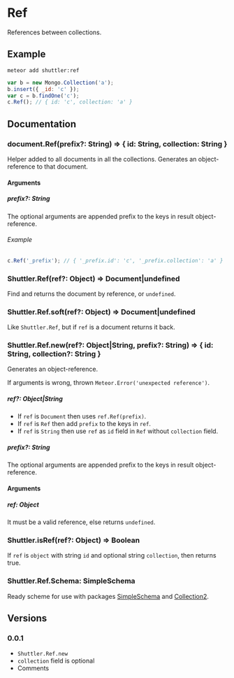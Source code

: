 # Ref

References between collections.

## Example

```
meteor add shuttler:ref
```

```js
var b = new Mongo.Collection('a');
b.insert({ _id: 'c' });
var c = b.findOne('c');
c.Ref(); // { id: 'c', collection: 'a' }
```

## Documentation

### document.Ref(prefix?: String) => { id: String, collection: String }
Helper added to all documents in all the collections.
Generates an object-reference to that document.

#### Arguments

##### prefix?: String
The optional arguments are appended prefix to the keys in result object-reference.

###### Example
```js
c.Ref('_prefix'); // { '_prefix.id': 'c', '_prefix.collection': 'a' }
```

### Shuttler.Ref(ref?: Object) => Document|undefined
Find and returns the document by reference, or `undefined`.

### Shuttler.Ref.soft(ref?: Object) => Document|undefined
Like `Shuttler.Ref`, but if `ref` is a document returns it back.

### Shuttler.Ref.new(ref?: Object|String, prefix?: String) => { id: String, collection?: String }
Generates an object-reference.

If arguments is wrong, thrown `Meteor.Error('unexpected reference')`.

##### ref?: Object|String
* If `ref` is `Document` then uses `ref.Ref(prefix)`.
* If `ref` is `Ref` then add `prefix` to the keys in `ref`.
* If `ref` is `String` then use `ref` as `id` field in `Ref` without `collection` field.

##### prefix?: String
The optional arguments are appended prefix to the keys in result object-reference.

#### Arguments

##### ref: Object
It must be a valid reference, else returns `undefined`.

### Shuttler.isRef(ref?: Object) => Boolean
If `ref` is `object` with string `id` and optional string `collection`, then returns true.

### Shuttler.Ref.Schema: SimpleSchema
Ready scheme for use with packages [SimpleSchema](https://github.com/aldeed/meteor-simple-schema) and [Collection2](https://github.com/aldeed/meteor-collection2/).

## Versions

### 0.0.1
* `Shuttler.Ref.new`
* `collection` field is optional
* Comments